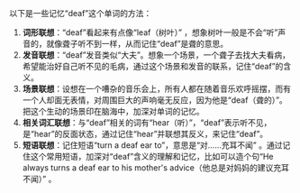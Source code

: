 以下是一些记忆“deaf”这个单词的方法：
1. **词形联想**：“deaf”看起来有点像“leaf（树叶）” ，想象树叶一般是不会“听”声音的，就像聋子听不到一样，从而记住“deaf”是聋的意思。
2. **发音联想**：“deaf”发音类似“大夫”。想象一个场景，一个聋子去找大夫看病，希望能治好自己听不见的毛病，通过这个场景和发音的联系，记住“deaf”的含义。
3. **场景联想**：设想在一个嘈杂的音乐会上，所有人都在随着音乐欢呼摇摆，而有一个人却面无表情，对周围巨大的声响毫无反应，因为他是“deaf（聋的）”。把这个生动的场景印在脑海中，加深对单词的记忆。 
4. **相关词汇联想**：与“deaf”相关的词有“hear（听）”，“deaf”表示听不见，是“hear”的反面状态，通过记住“hear”并联想其反义，来记住“deaf”。 
5. **短语联想**：记住短语“turn a deaf ear to”，意思是“对……充耳不闻” 。通过记住这个常用短语，加深对“deaf”含义的理解和记忆，比如可以造个句“He always turns a deaf ear to his mother's advice（他总是对妈妈的建议充耳不闻）” 。 